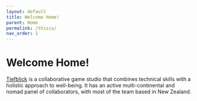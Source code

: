 ```yaml
---
layout: default
title: Welcome Home!
parent: Home
permalink: /thisis/
nav_order: 1
---
```


<h1>Welcome Home!</h1>
<a href="https://www.tiefblick.studio/" target="_blank">Tiefblick</a> is a collaborative game studio that combines technical skills with a holistic approach to well-being. It has an active multi-continental and nomad panel of collaborators, with most of the team based in New Zealand.
